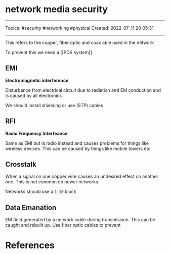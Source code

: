 # network media security
---
Topics: #security #networking #physical
Created: 2022-07-11 20:05:31

---

This refers to the copper, fiber optic and coax able used in the network

To prevent this we need a [[PDS system]]

## EMI

**Electromagnetic interference**

Disturbance from electrical circuit due to radiation and EM conduction and is caused by all electronics

We should install shielding or use (STP) cables

## RFI

**Radio Frequency Interfeance**

Same as EMI but is radio instead and causes problems for things like wireless devices. This can be caused by things like mobile towers etc.

## Crosstalk

When a signal on one copper wire causes an undesired effect on another one. This is not common on newer networks.

Networks should use a `1:10` block

## Data Emanation

EM field generated by a network cable during transmission. This can be caught and rebuilt up. Use fiber optic cables to prevent

# References
